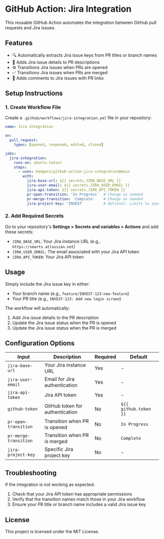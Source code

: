 # GitHub Action: Jira Integration

This reusable GitHub Action automates the integration between GitHub pull requests and Jira issues.

## Features

- 🔍 Automatically extracts Jira issue keys from PR titles or branch names
- 📝 Adds Jira issue details to PR descriptions
- ⚙️ Transitions Jira issues when PRs are opened
- ✅ Transitions Jira issues when PRs are merged
- 💬 Adds comments to Jira issues with PR links

## Setup Instructions

### 1. Create Workflow File

Create a `.github/workflows/jira-integration.yml` file in your repository:

```yaml
name: Jira Integration

on:
  pull_request:
    types: [opened, reopened, edited, closed]

jobs:
  jira-integration:
    runs-on: ubuntu-latest
    steps:
      - uses: hedgeco/github-action-jira-integration@main
        with:
          jira-base-url: ${{ secrets.JIRA_BASE_URL }}
          jira-user-email: ${{ secrets.JIRA_USER_EMAIL }}
          jira-api-token: ${{ secrets.JIRA_API_TOKEN }}
          pr-open-transition: 'In Progress'  # Change as needed
          pr-merge-transition: 'Complete'    # Change as needed
          jira-project-key: 'INVEST'         # Optional: Limits to specific project
```

### 2. Add Required Secrets

Go to your repository's **Settings > Secrets and variables > Actions** and add these secrets:

- `JIRA_BASE_URL`: Your Jira instance URL (e.g., `https://smartx.atlassian.net`)
- `JIRA_USER_EMAIL`: The email associated with your Jira API token
- `JIRA_API_TOKEN`: Your Jira API token

## Usage

Simply include the Jira issue key in either:
- Your branch name (e.g., `feature/INVEST-123-new-feature`)
- Your PR title (e.g., `INVEST-123: Add new login screen`)

The workflow will automatically:
1. Add Jira issue details to the PR description
2. Update the Jira issue status when the PR is opened
3. Update the Jira issue status when the PR is merged

## Configuration Options

| Input | Description | Required | Default |
|-------|-------------|---------|---------|
| `jira-base-url` | Your Jira instance URL | Yes | - |
| `jira-user-email` | Email for Jira authentication | Yes | - |
| `jira-api-token` | Jira API token | Yes | - |
| `github-token` | GitHub token for authentication | No | `${{ github.token }}` |
| `pr-open-transition` | Transition when PR is opened | No | `In Progress` |
| `pr-merge-transition` | Transition when PR is merged | No | `Complete` |
| `jira-project-key` | Specific Jira project key | No | - |

## Troubleshooting

If the integration is not working as expected:

1. Check that your Jira API token has appropriate permissions
2. Verify that the transition names match those in your Jira workflow
3. Ensure your PR title or branch name includes a valid Jira issue key

## License

This project is licensed under the MIT License.
